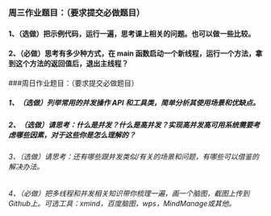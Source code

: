 ### 周三作业题目：（要求提交必做题目）
#### 1、（选做）把示例代码，运行一遍，思考课上相关的问题。也可以做一些比较。
#### 2、（必做）思考有多少种方式，在 main 函数启动一个新线程，运行一个方法，拿到这个方法的返回值后，退出主线程？

###周日作业题目：（要求提交必做题目）
##### 1、（选做）列举常用的并发操作 API 和工具类，简单分析其使用场景和优缺点。
##### 2、（选做）请思考：什么是并发？什么是高并发？实现高并发高可用系统需要考虑哪些因素，对于这些你是怎么理解的？ 
###### 3、（选做）请思考：还有哪些跟并发类似/有关的场景和问题，有哪些可以借鉴的解决办法。
###### 4、（必做）把多线程和并发相关知识带你梳理一遍，画一个脑图，截图上传到 Github上。可选工具：xmind，百度脑图，wps，MindManage或其他。
